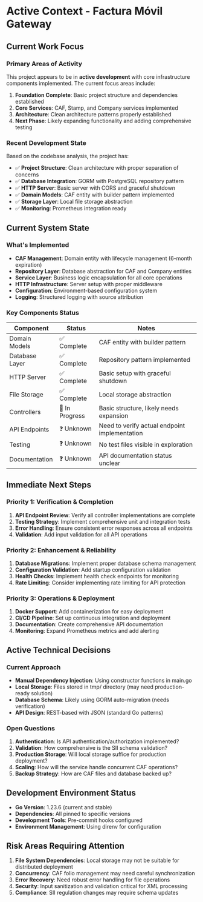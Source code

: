 # Active Context - Factura Móvil Gateway

## Current Work Focus

### Primary Areas of Activity
This project appears to be in **active development** with core infrastructure components implemented. The current focus areas include:

1. **Foundation Complete**: Basic project structure and dependencies established
2. **Core Services**: CAF, Stamp, and Company services implemented
3. **Architecture**: Clean architecture patterns properly established
4. **Next Phase**: Likely expanding functionality and adding comprehensive testing

### Recent Development State
Based on the codebase analysis, the project has:
- ✅ **Project Structure**: Clean architecture with proper separation of concerns
- ✅ **Database Integration**: GORM with PostgreSQL repository pattern
- ✅ **HTTP Server**: Basic server with CORS and graceful shutdown
- ✅ **Domain Models**: CAF entity with builder pattern implemented
- ✅ **Storage Layer**: Local file storage abstraction
- ✅ **Monitoring**: Prometheus integration ready

## Current System State

### What's Implemented
- **CAF Management**: Domain entity with lifecycle management (6-month expiration)
- **Repository Layer**: Database abstraction for CAF and Company entities
- **Service Layer**: Business logic encapsulation for all core operations
- **HTTP Infrastructure**: Server setup with proper middleware
- **Configuration**: Environment-based configuration system
- **Logging**: Structured logging with source attribution

### Key Components Status
| Component | Status | Notes |
|-----------|---------|-------|
| Domain Models | ✅ Complete | CAF entity with builder pattern |
| Database Layer | ✅ Complete | Repository pattern implemented |
| HTTP Server | ✅ Complete | Basic setup with graceful shutdown |
| File Storage | ✅ Complete | Local storage abstraction |
| Controllers | 🔄 In Progress | Basic structure, likely needs expansion |
| API Endpoints | ❓ Unknown | Need to verify actual endpoint implementation |
| Testing | ❓ Unknown | No test files visible in exploration |
| Documentation | ❓ Unknown | API documentation status unclear |

## Immediate Next Steps

### Priority 1: Verification & Completion
1. **API Endpoint Review**: Verify all controller implementations are complete
2. **Testing Strategy**: Implement comprehensive unit and integration tests
3. **Error Handling**: Ensure consistent error responses across all endpoints
4. **Validation**: Add input validation for all API operations

### Priority 2: Enhancement & Reliability
1. **Database Migrations**: Implement proper database schema management
2. **Configuration Validation**: Add startup configuration validation
3. **Health Checks**: Implement health check endpoints for monitoring
4. **Rate Limiting**: Consider implementing rate limiting for API protection

### Priority 3: Operations & Deployment
1. **Docker Support**: Add containerization for easy deployment
2. **CI/CD Pipeline**: Set up continuous integration and deployment
3. **Documentation**: Create comprehensive API documentation
4. **Monitoring**: Expand Prometheus metrics and add alerting

## Active Technical Decisions

### Current Approach
- **Manual Dependency Injection**: Using constructor functions in main.go
- **Local Storage**: Files stored in tmp/ directory (may need production-ready solution)
- **Database Schema**: Likely using GORM auto-migration (needs verification)
- **API Design**: REST-based with JSON (standard Go patterns)

### Open Questions
1. **Authentication**: Is API authentication/authorization implemented?
2. **Validation**: How comprehensive is the SII schema validation?
3. **Production Storage**: Will local storage suffice for production deployment?
4. **Scaling**: How will the service handle concurrent CAF operations?
5. **Backup Strategy**: How are CAF files and database backed up?

## Development Environment Status
- **Go Version**: 1.23.6 (current and stable)
- **Dependencies**: All pinned to specific versions
- **Development Tools**: Pre-commit hooks configured
- **Environment Management**: Using direnv for configuration

## Risk Areas Requiring Attention
1. **File System Dependencies**: Local storage may not be suitable for distributed deployment
2. **Concurrency**: CAF folio management may need careful synchronization
3. **Error Recovery**: Need robust error handling for file operations
4. **Security**: Input sanitization and validation critical for XML processing
5. **Compliance**: SII regulation changes may require schema updates 